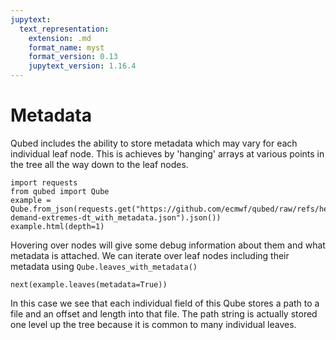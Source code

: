 ```yaml
---
jupytext:
  text_representation:
    extension: .md
    format_name: myst
    format_version: 0.13
    jupytext_version: 1.16.4
---
```

# Metadata

Qubed includes the ability to store metadata which may vary for each individual leaf node. This is achieves by 'hanging' arrays at various points in the tree all the way down to the leaf nodes.

```{code-cell} python3
import requests
from qubed import Qube
example = Qube.from_json(requests.get("https://github.com/ecmwf/qubed/raw/refs/heads/main/tests/example_qubes/on-demand-extremes-dt_with_metadata.json").json())
example.html(depth=1)
```

Hovering over nodes will give some debug information about them and what metadata is attached. We can iterate over leaf nodes including their metadata using `Qube.leaves_with_metadata()`


```{code-cell} python3
next(example.leaves(metadata=True))
```

In this case we see that each individual field of this Qube stores a path to a file and an offset and length into that file. The path string is actually stored one level up the tree because it is common to many individual leaves.
